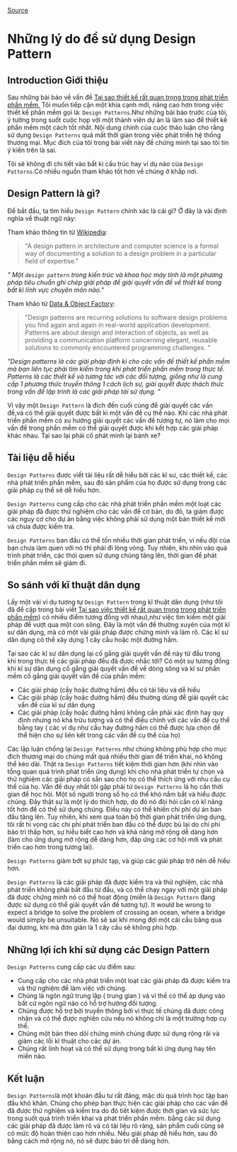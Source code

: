 
[Source](https://www.codeproject.com/Tips/808058/Reasons-for-using-design-patterns "Permalink to Reasons for using design patterns")

# Những lý do để sử dụng Design Pattern

## Introduction Giới thiệu

Sau những bài báo về vấn đề [ Tại sao thiết kế rất quan trọng trong phát triển phần mềm][1], Tôi muốn tiếp cận một khía cạnh mới, nâng cao hơn trong việc thiết kế phần mềm gọi là: `Design Patterns`.Như những bài báo trước của tôi, ý tưởng trong suốt cuộc họp với một thành viên dự án là làm sao để thiết kế phần mềm một cách tốt nhất. Nội dung chính của cuộc thảo luận cho rằng sử dụng `Design Patterns`
 quá mất thời gian trong việc phát triển hệ thống thương mại. Mục đích của tôi trong bài viết này để chứng minh tại sao tôi tin ý kiến trên là sai.

Tôi sẽ không đi chi tiết vào bất kì cấu trúc hay ví dụ nào của `Design Patterns`.Có nhiều nguồn tham khảo tốt hơn về chúng ở khắp nơi.

##  Design Pattern là gì?

Để bắt đầu, ta tìm hiểu `Design Pattern` chính xác là cái gì? Ở đây là vài định nghĩa về thuật ngữ này:

Tham khảo thông tin từ [Wikipedia][2]:

> "A design pattern in architecture and computer science is a formal way of documenting a solution to a design problem in a particular field of expertise."

*" Một `design pattern` trong kiến trúc và khoa học máy tính là một phương pháp tiêu chuẩn ghi chép giải pháp để giải quyết vấn đề về thiết kế trong bất kì lĩnh vực chuyên môn nào."*

Tham khảo từ [Data & Object Factory][3]:

> "Design patterns are recurring solutions to software design problems you find again and again in real-world application development. Patterns are about design and interaction of objects, as well as providing a communication platform concerning elegant, reusable solutions to commonly encountered programming challenges. "

 *"Design patterns là các giải pháp định kì cho các vấn đề thiết kế phần mềm mà bạn liên tục phải tìm kiếm trong khi phát triển phần mềm trong thực tế. Patterns là các thiết kế và tương tác với các đối tượng, giống như là cung cấp 1 phương thức truyền thông 1 cách lịch sự, giải quyết được thách thức trong vấn đề lập trình là các giải pháp tái sử dụng. "*

Vì vậy một `Design Pattern` là đích đến cuối cùng để giải quyết các vấn đề,và có thể giải quyết được bất kì một vấn đề cụ thể nào. Khi các nhà phát triển phần mềm có xu hướng giải quyết các vấn đề tương tự, nó làm cho mọi vấn đề trong phần mềm có thể giải quyết được khi kết hợp các giải pháp khác nhau. Tại sao lại phải cố phát minh lại bánh xe?

## Tài liệu dễ hiểu

 `Design Patterns` được viết tài liệu rất dễ hiểu bởi các kĩ sư, các thiết kế, các nhà phát triển phần mềm, sau đó sản phẩm của họ được sử dụng trong các giải pháp cụ thể sẽ dễ hiểu hơn.

`Design Patterns` cung cấp cho các nhà phát triển phần mềm một loạt các giải pháp đã được thử nghiệm cho các vấn đề cơ bản, do đó, ta giảm được các nguy cơ cho dự án bằng việc không phải sử dụng một bản thiết kế mới và chưa được kiểm tra.

`Design Patterns` ban đầu có thể tốn nhiều thời gian phát triển, vì nếu đội của bạn chưa làm quen với nó thì phải đi lòng vòng. Tuy nhiên, khi nhìn vào quá trình phát triển, các thói quen sử dụng chúng tăng lên, thời gian để phát triển phần mềm sẽ giảm đi.

## So sánh với kĩ thuật dân dụng

Lấy một vài ví dụ tương tự `Design Pattern` trong kĩ thuật dân dụng (như tôi đã đề cập trong bài viết [Tại sao việc thiết kế rất quan trọng trong phát triển phần mềm][1]) có nhiều điểm tương đồng với nhau),như việc tìm kiếm một giải pháp để vượt qua một con sông. Đây là một vấn đề thường xuyên của một kĩ sư dân dụng, mà có một vài giải pháp được chứng minh và làm rõ. Các kĩ sư dân dụng có thể xây dựng 1 cây cầu hoặc một đường hầm.

 Tại sao các kĩ sư dân dụng lại cố gắng giải quyết vấn đề này từ đầu trong khi trong thực tế các giải pháp đều đã được nhắc tới? Có một sự tương đồng khi kĩ sư dân dụng cố gắng giải quyết vấn đề về dòng sông và kĩ sư phần mềm cố gắng giải quyết vấn đề của phần mềm:

* Các giải pháp (cầy hoặc đường hầm) đều có tài liệu và dễ hiểu
* Các giải pháp (cầy hoặc đường hầm) đều thường dùng để giải quyết các vấn đề của kĩ sư dân dụng
* Các giải pháp (cầy hoặc đường hầm) không cần phải xác định hay quy định nhưng nó khá trừu tượng và có thể điều chỉnh với các vấn đề cụ thể bằng tay ( các ví dụ như cầu hay đường hầm có thể được lựa chọn để thể hiện cho sự liên kết trong các vấn đề cụ thể của họ)

Các lập luận chống lại  `Design Patterns` như chúng không phù hợp cho mục đích thương mại do chúng mất quá nhiều thời gian để triển khai, nó không thể kéo dài. Thật ra `Design Patterns` tiết kiệm thời gian hơn (khi nhìn vào tổng quan quá trình phát triển ứng dụng) khi cho nhà phát triển tự chọn và thử nghiệm các giải pháp có sẵn sao cho họ có thể thích ứng với nhu cầu cụ thể của họ.
Vấn đề duy nhất tôi gặp phải từ `Design Patterns` là họ cần thời gian để học hỏi. Một số người trong số họ có thể khó nắm bắt và hiểu được chúng. Đây thật sự là một lý do thích hợp, do đó nó đòi hỏi cần có kĩ năng tốt hơn để có thể sử dụng chúng. Điều này có thể khiến chi phí dự án ban đầu tăng lên. Tuy nhiên, khi xem qua toàn bộ thời gian phát triển ứng dụng, tôi rất hi vọng các chi phí phát triển ban đầu có thể được bù lại do chi phí bảo trì thấp hơn, sự hiểu biết cao hơn và khả năng mở rộng dễ dàng hơn (làm cho ứng dụng mở rộng dễ dàng hơn, đáp ứng các cơ hội mới và phát triển cao hơn trong tương lai).

`Design Patterns` giảm bớt sự phức tạp, và giúp các giải pháp trở nên dễ hiểu hơn.

`Design Patterns` là các giải pháp đã được kiểm tra và thử nghiệm, các nhà phát triển không phải bắt đầu từ đầu, và có thể chạy ngay với một giải pháp đã được chứng minh nó có thể hoạt động (miễn là `Design Pattern` đang được sử dụng có thể giải quyết vấn đề tương tự). It would be wrong to expect a bridge to solve the problem of crossing an ocean, where a bridge would simply be unsuitable. Nó sẽ sai khi mong đợi một cái cầu băng qua đại dương, khi mà đơn giản là 1 cây cầu sẽ không phù hợp.

## Những lợi ích khi sử dụng các Design Pattern

`Design Patterns` cung cấp các ưu điểm sau:

* Cung cấp cho các nhà phát triển một loạt các giải pháp đã được kiểm tra và thử nghiệm để làm việc với chúng.
* Chúng là ngôn ngữ trung lập ( trung gian ) và vì thế có thể áp dụng vào bất cứ ngôn ngữ nào có hỗ trợ hướng đối tượng.
* Chúng được hỗ trợ bởi truyền thông bởi vì thực tế chúng đã được công nhận và có thể được nghiên cứu nếu nó không chỉ là một trường hợp cụ thể.
* Chúng một bản theo dõi chứng minh chúng được sử dụng rộng rãi và giảm các lỗi kĩ thuật cho các dự án.
* Chúng rất linh hoạt và có thể sử dụng trong bất kì ứng dụng hay tên miền nào.

## Kết luận

`Design Patterns`là một khoản đầu tư rất đáng, mặc dù quá trình học tập ban đầu khó khăn. Chúng cho phép bạn thực hiện các giải pháp cho các vấn đề đã được thử nghiệm và kiểm tra do đó tiết kiệm được thời gian và sức lực trong suốt quá trình triển khai và phát triển phần mềm. bằng các sử dụng các giải pháp đã được làm rõ và có tài liệu rõ ràng, sản phẩm cuối cùng sẽ có mức độ hoàn thiện cao hơn nhiều. Nếu giải pháp dễ hiểu hơn, sau đó bằng cách mở rộng nó, nó sẽ được bảo trì dễ dàng hơn.

[1]: http://www.codeproject.com/Tips/806867/Why-Design-is-Critical-to-Software-Development
[2]: http://en.wikipedia.org/wiki/Design_pattern
[3]: http://www.dofactory.com/Patterns/Patterns.aspx
